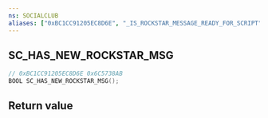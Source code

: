 ```yaml
---
ns: SOCIALCLUB
aliases: ["0xBC1CC91205EC8D6E", "_IS_ROCKSTAR_MESSAGE_READY_FOR_SCRIPT"]
---
```

## SC_HAS_NEW_ROCKSTAR_MSG

```c
// 0xBC1CC91205EC8D6E 0x6C5738AB
BOOL SC_HAS_NEW_ROCKSTAR_MSG();
```


## Return value
